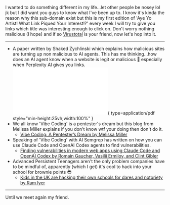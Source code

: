 I wanted to do something different in my life...let other people be nosey lol jk but I did want you guys to know what I've been up to. I know it's kinda the reason why this sub-domain exist but this is my first edition of 'Aye Yo Artist! What Link Piqued Your Interest!?' every week I will try to give you links which title was interesting enough to click on. Don't worry nothing malicious (I hope) and if so [Virustotal](https://www.virustotal.com/gui/home/url) is your friend, now let's hop into it.

---

- A paper written by Shaked Zychlinski which explains how malicious sites are turning up non malicious to AI agents. This has me thinking...how does an AI agent know when a website is legit or malicious 🤔 especially when Perplexity AI gives you links.
	![Alt text](../../../images/malicious_AI_agents.pdf){ type=application/pdf style="min-height:25vh;width:100%" }
- We all know 'Vibe Coding' is a pentester's dream but this blog from Melissa Miller explains if you don't know wtf your doing then don't do it.
	- [Vibe Coding: A Pentester’s Dream by Melissa Miller](https://www.netspi.com/blog/executive-blog/web-application-pentesting/vibe-coding-a-pentesters-dream/)
- Speaking of 'Vibe Coding' with AI Semgrep has written on how you can use Claude Code and OpenAI Codex agents to find vulnerabilities.
	- [Finding vulnerabilities in modern web apps using Claude Code and OpenAI Codex by Romain Gaucher, Vasilii Ermilov, and Clint Gibler](https://semgrep.dev/blog/2025/finding-vulnerabilities-in-modern-web-apps-using-claude-code-and-openai-codex/)
- Advanced Persistent Teenagers aren't the only problem companies have to be mindful of, apparently (which I get) it's cool to hack into your school for brownie points 😎
	- [Kids in the UK are hacking their own schools for dares and notoriety by Ram Iyer](https://techcrunch.com/2025/09/11/kids-in-the-uk-are-hacking-their-own-schools-for-dares-and-notoriety/?utm_source=tldrinfosec)

---

Until we meet again my friend.